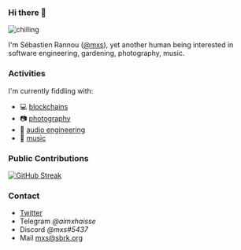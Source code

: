 ### Hi there 👋

![chilling](https://detours.sbrk.org/img/header-3.jpg)

I'm Sébastien Rannou ([@mxs](https://mxs.sbrk.org/)), yet another human being interested in software engineering, gardening, photography, music.

### Activities

I'm currently fiddling with:

- :computer: [blockchains](https://www.kiln.fi/)
- :camera: [photography](https://detours.sbrk.org/)
- :hammer: [audio engineering](https://blz.sbrk.org/)
- :musical_note: [music](https://soundcloud.com/camembert-au-lait-crew)

### Public Contributions

[![GitHub Streak](https://github-readme-streak-stats.herokuapp.com?user=aimxhaisse&theme=merko&hide_border=true&mode=weekly&card_width=1000)](https://git.io/streak-stats)

### Contact

- [Twitter](https://twitter.com/aimxhaisse)
- Telegram *@aimxhaisse* 
- Discord *@mxs#5437*
- Mail mxs@sbrk.org

